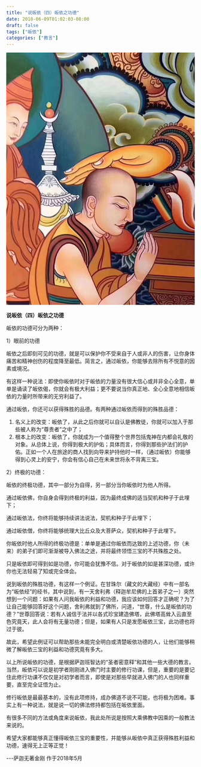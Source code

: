 ```yaml
---
title: "说皈依（四）皈依之功德"
date: 2018-06-09T01:02:03-08:00
draft: false
tags: ["皈依"]
categories: ["教言"]
---
```





![img](https://raw.githubusercontent.com/thogmedorje/up/master/uPic/640-20200510114045081.jpeg)





**说皈依（四）皈依之功德**




皈依的功德可分为两种：

1）眼前的功德

皈依之后即刻可见的功德，就是可以保护你不受来自于人或非人的伤害，让你身体痛苦和精神创伤的程度降至最低。简言之，通过皈依，你能够去除所有不悦意的因素或境况。

有这样一种说法：即使你皈依时对于皈依的力量没有很大信心或并非全心全意，单单是诵读了皈依偈，你就会有极大利益；更不要说当你真正地、全心全意地相信皈依的力量时所带来的无穷利益了。

通过皈依，你还可以获得殊胜的品德。有两种通过皈依而得到的殊胜品德：

1. 名义上的改变：皈依了，从此之后你就可以自认是佛教徒，你就可以加入于那些被人称为“尊贵者”之中了；
2. 根本上的改变：皈依了，你就成为一个值得整个世界包括鬼神在内都会礼敬的对象。从总体上说，你得到极大的护佑；具体而言，你得到那些护法们的护佑。正如一个人在旅途的商人找到向导来护持他时一样，（通过皈依）你能够得到心灵上的安宁，你会有信心自己在未来世将永不背离三宝。




2）终极的功德：

皈依的终极功德，其中一部分为自得，另一部分当你皈依时为他人所得。

通过皈依佛，你自身会得到终极的利益，因为最终成佛的适当契机和种子于此埋下；

通过皈依法，你终将能够持续讲法说法，契机和种子于此埋下；

通过皈依僧，你终将能够统理大比丘众及大菩萨众，契机和种子于此埋下。

你皈依时他人所得的终极功德是：单单是通过你皈依而达致的上述功德，你（未来）的弟子们即可渐渐被导入佛法之途，并将最终领悟三宝的不共殊胜之处。





只是皈依即可得到如是功德，你可能会犹豫不信。对于皈依的如是甚深功德，或许你也无法轻易了知或完全体会。

说到皈依的殊胜功德，有这样一个例证。在甘珠尔（藏文的大藏经）中有一部名为“皈依经”的经书，其中说到，有一天舍利弗（释迦牟尼佛的上首弟子之一）突然想到一个问题：如果有人问我皈依的利益和功德，我应该如何回答才正确呢？为了让自己能够回答好这个问题，舍利弗就到了佛所，问道，“世尊，什么是皈依的功德？”世尊回答说：若有人诚信于法并以各式珍宝建造佛塔，此佛塔高耸入云直至色究竟天，此人会将有无量功德；但是，如果有人只是发愿皈依三宝，此功德也将过于彼。

故此，希望此例证可以帮助那些未能完全明白或清楚皈依功德的人，让他们能够稍微了解皈依三宝的利益和功德究竟有多大。



以上所说皈依的功德，是根据萨迦班智达的“圣者密意释”和其他一些大德的教言。当然，皈依可以说是初学者刚刚进入佛门时主要的修行功课，但是，重要的是要记住此修行功课不仅仅是对初学者而言，即使是对那些早就进入佛门的人也同样重要，直至完全证悟为止。

修行皈依是最最基本的，没有此项修持，成办佛道不说不可能，也将极为困难。事实上有一种说法，就是说一切的佛法修持都包括在皈依里面。

有很多不同的方法或角度来说皈依，我此处所说是按照大乘佛教中因乘的一般教法来说的。

希望大家都能够真正懂得皈依三宝的重要性，并能够从皈依中真正获得殊胜利益和功德，速得无上正等正觉！

---萨迦无著金刚 作于2018年5月

